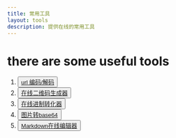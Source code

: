 ```yaml
---
title: 常用工具
layout: tools
description: 提供在线的常用工具
---
```


# there are some useful tools

1. <button> [url 编码/解码][0] </button>
2. <button> [在线二维码生成器][0] </button>
3. <button> [在线进制转化器][0] </button>
4. <button> [图片转base64][0] </button>
5. <button> [Markdown在线编辑器][0] </button>

[0]: ./#
[1]: https://xchens.cn/
[2]: https://xchens.cn/
[3]: https://xchens.cn/
[4]: https://xchens.cn/
[5]: https://xchens.cn/
[6]: https://xchens.cn/